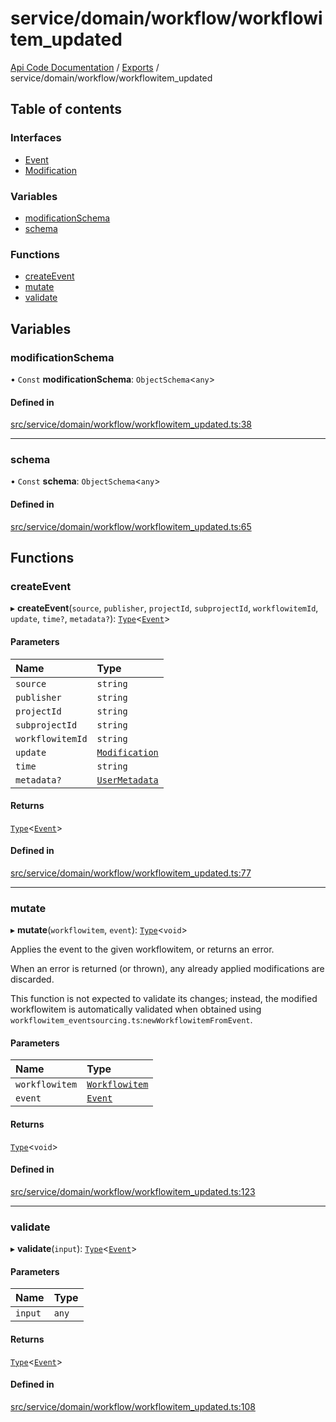 # service/domain/workflow/workflowitem\_updated
 
[Api Code Documentation](../README.md) / [Exports](../modules.md) / service/domain/workflow/workflowitem\_updated

## Table of contents

### Interfaces

- [Event](../interfaces/service_domain_workflow_workflowitem_updated.Event.md)
- [Modification](../interfaces/service_domain_workflow_workflowitem_updated.Modification.md)

### Variables

- [modificationSchema](service_domain_workflow_workflowitem_updated.md#modificationschema)
- [schema](service_domain_workflow_workflowitem_updated.md#schema)

### Functions

- [createEvent](service_domain_workflow_workflowitem_updated.md#createevent)
- [mutate](service_domain_workflow_workflowitem_updated.md#mutate)
- [validate](service_domain_workflow_workflowitem_updated.md#validate)

## Variables

### modificationSchema

• `Const` **modificationSchema**: `ObjectSchema`\<`any`\>

#### Defined in

[src/service/domain/workflow/workflowitem_updated.ts:38](https://github.com/openkfw/TruBudget/blob/3cf6626/api/src/service/domain/workflow/workflowitem_updated.ts#L38)

___

### schema

• `Const` **schema**: `ObjectSchema`\<`any`\>

#### Defined in

[src/service/domain/workflow/workflowitem_updated.ts:65](https://github.com/openkfw/TruBudget/blob/3cf6626/api/src/service/domain/workflow/workflowitem_updated.ts#L65)

## Functions

### createEvent

▸ **createEvent**(`source`, `publisher`, `projectId`, `subprojectId`, `workflowitemId`, `update`, `time?`, `metadata?`): [`Type`](result.md#type)\<[`Event`](../interfaces/service_domain_workflow_workflowitem_updated.Event.md)\>

#### Parameters

| Name | Type |
| :------ | :------ |
| `source` | `string` |
| `publisher` | `string` |
| `projectId` | `string` |
| `subprojectId` | `string` |
| `workflowitemId` | `string` |
| `update` | [`Modification`](../interfaces/service_domain_workflow_workflowitem_updated.Modification.md) |
| `time` | `string` |
| `metadata?` | [`UserMetadata`](service_domain_metadata.md#usermetadata) |

#### Returns

[`Type`](result.md#type)\<[`Event`](../interfaces/service_domain_workflow_workflowitem_updated.Event.md)\>

#### Defined in

[src/service/domain/workflow/workflowitem_updated.ts:77](https://github.com/openkfw/TruBudget/blob/3cf6626/api/src/service/domain/workflow/workflowitem_updated.ts#L77)

___

### mutate

▸ **mutate**(`workflowitem`, `event`): [`Type`](result.md#type)\<`void`\>

Applies the event to the given workflowitem, or returns an error.

When an error is returned (or thrown), any already applied modifications are
discarded.

This function is not expected to validate its changes; instead, the modified
workflowitem is automatically validated when obtained using
`workflowitem_eventsourcing.ts`:`newWorkflowitemFromEvent`.

#### Parameters

| Name | Type |
| :------ | :------ |
| `workflowitem` | [`Workflowitem`](../interfaces/service_domain_workflow_workflowitem.Workflowitem.md) |
| `event` | [`Event`](../interfaces/service_domain_workflow_workflowitem_updated.Event.md) |

#### Returns

[`Type`](result.md#type)\<`void`\>

#### Defined in

[src/service/domain/workflow/workflowitem_updated.ts:123](https://github.com/openkfw/TruBudget/blob/3cf6626/api/src/service/domain/workflow/workflowitem_updated.ts#L123)

___

### validate

▸ **validate**(`input`): [`Type`](result.md#type)\<[`Event`](../interfaces/service_domain_workflow_workflowitem_updated.Event.md)\>

#### Parameters

| Name | Type |
| :------ | :------ |
| `input` | `any` |

#### Returns

[`Type`](result.md#type)\<[`Event`](../interfaces/service_domain_workflow_workflowitem_updated.Event.md)\>

#### Defined in

[src/service/domain/workflow/workflowitem_updated.ts:108](https://github.com/openkfw/TruBudget/blob/3cf6626/api/src/service/domain/workflow/workflowitem_updated.ts#L108)
